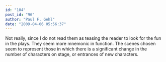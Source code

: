 ```yaml
---
id: "104"
post_id: "96"
author: "Paul F. Gehl"
date: "2009-04-06 05:56:37"
---
```

Not really, since I do not read them as teasing the reader to look for the fun in the plays. They seem more mnemonic in function. The scenes chosen seem to represent those in which there is a significant change in the number of characters on stage, or entrances of new characters.
